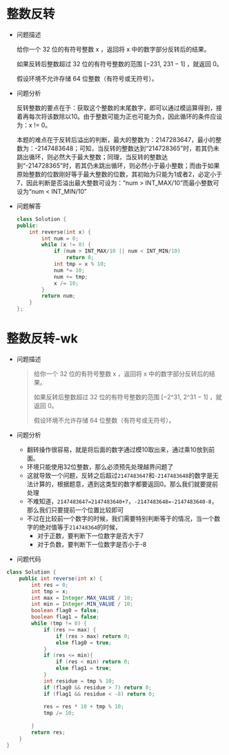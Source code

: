 # 整数反转

- 问题描述

  给你一个 32 位的有符号整数 x ，返回将 x 中的数字部分反转后的结果。

  如果反转后整数超过 32 位的有符号整数的范围 [−231,  231 − 1] ，就返回 0。

  假设环境不允许存储 64 位整数（有符号或无符号）。

  

- 问题分析

  反转整数的要点在于：获取这个整数的末尾数字，即可以通过模运算得到，接着再每次将该数除以10。由于整数可能为正也可能为负，因此循环的条件应设为：x != 0。

  本题的难点在于反转后溢出的判断，最大的整数为：2147283647，最小的整数为：-2147483648；可知，当反转的整数达到“214728365”时，若其仍未跳出循环，则必然大于最大整数；同理，当反转的整数达到“-214728365”时，若其仍未跳出循环，则必然小于最小整数；而由于如果原始整数的位数刚好等于最大整数的位数，其初始为只能为1或者2，必定小于7，因此判断是否溢出最大整数可设为：“num > INT_MAX/10”而最小整数可设为“num < INT_MIN/10”

  

- 问题解答

  ```c++
  class Solution {
  public:
      int reverse(int x) {
          int num = 0;
          while (x != 0) {
              if (num > INT_MAX/10 || num < INT_MIN/10)
                  return 0;
              int tmp = x % 10;
              num *= 10;
              num += tmp;
              x /= 10;
          }
          return num;
      }
  };
  ```

# 整数反转-wk

- 问题描述

  > 给你一个 32 位的有符号整数 x ，返回将 x 中的数字部分反转后的结果。
  >
  > 如果反转后整数超过 32 位的有符号整数的范围 [−2^31, 2^31  −  1] ，就返回 0。
  >
  > 假设环境不允许存储 64 位整数（有符号或无符号）。

- 问题分析

  - 翻转操作很容易，就是将后面的数字通过模10取出来，通过乘10放到前面。
  - 环境只能使用32位整数，那么必须预先处理越界问题了
  - 这就导致一个问题，反转之后超过`2147483647`和`-2147483648`的数字是无法计算的，根据题意，遇到这类型的数字都要返回0。那么我们就要提前处理
  - 不难知道，`2147483647=2147483640+7`，`-2147483648=-2147483640-8`， 那么我们只要提前一个位置比较即可
  - 不过在比较前一个数字的时候，我们需要特别判断等于的情况，当一个数字的绝对值等于`214748364`的时候，
    - 对于正数，要判断下一位数字是否大于7
    - 对于负数，要判断下一位数字是否小于-8

- 问题代码

```java
class Solution {
    public int reverse(int x) { 
        int res = 0;
        int tmp = x;
        int max = Integer.MAX_VALUE / 10;
        int min = Integer.MIN_VALUE / 10;
        boolean flag0 = false;
        boolean flag1 = false;
        while (tmp != 0) {
            if (res >= max) {
                if (res > max) return 0;
                else flag0 = true;
            } 
            if (res <= min){
                if (res < min) return 0;
                else flag1 = true;
            }
            int residue = tmp % 10; 
            if (flag0 && residue > 7) return 0;
            if (flag1 && residue < -8) return 0;
             
            res = res * 10 + tmp % 10;
            tmp /= 10;
            
        }
        return res;
    }
}
```
